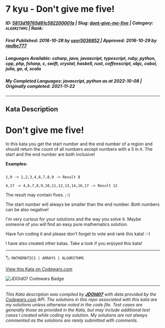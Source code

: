 # 7 kyu - Don't give me five!

##### **ID**: [5813d19765d81c592200001a](https://www.codewars.com/kata/5813d19765d81c592200001a) | **Slug**: [dont-give-me-five](https://www.codewars.com/kata/5813d19765d81c592200001a) | **Category**: `ALGORITHMS` | **Rank**: <span style="color:white">7 kyu</span>

##### **First Published**: 2016-10-28 ***by*** [user5036852](https://www.codewars.com/users/user5036852) | **Approved**: 2016-10-29 ***by*** [raulbc777](https://www.codewars.com/users/raulbc777)

##### **Languages Available**: csharp, java, javascript, typescript, ruby, python, cpp, php, fsharp, c, swift, crystal, haskell, rust, coffeescript, objc, cobol, julia, go, d, scala

##### **My Completed Languages**: javascript, python ***as at*** 2022-10-08 | **Originally completed**: 2021-11-22

---

## Kata Description


# Don't give me five!



In this kata you get the start number and the end number of a region and should return the count of all numbers except numbers with a 5 in it. The start and the end number are both inclusive!



**Examples:**



```

1,9 -> 1,2,3,4,6,7,8,9 -> Result 8

4,17 -> 4,6,7,8,9,10,11,12,13,14,16,17 -> Result 12

```



The result may contain fives. ;-)<br>

The start number will always be smaller than the end number. Both numbers can be also negative!



I'm very curious for your solutions and the way you solve it. Maybe someone of you will find an easy pure mathematics solution.



Have fun coding it and please don't forget to vote and rank this kata! :-) 



I have also created other katas. Take a look if you enjoyed this kata!



---


🏷 `MATHEMATICS | ARRAYS | ALGORITHMS`


[View this Kata on Codewars.com](https://www.codewars.com/kata/5813d19765d81c592200001a)

![](https://www.codewars.com/users/jdold07/badges/large "JDOld07 Codewars Badge")

---

###### *This Kata description was compiled by [**JDOld07**](https://tpstech.dev) with data provided by the [Codewars.com](https://www.codewars.com) API.  The solutions in this repo associated with this kata are my solutions unless otherwise noted in the code file.  Test cases are generally those as provided in the Kata, but may include additional test cases I created while coding my solution.  My solutions are not always commented as the solutions are rarely submitted with comments.*
